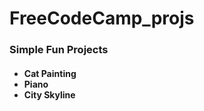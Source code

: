 # FreeCodeCamp_projs
<h3>Simple Fun Projects</h3>
<h4>
  <ul>
    <li>Cat Painting</li>
    <li>Piano</li>
    <li>City Skyline</li>
  </ul>
</h4>
